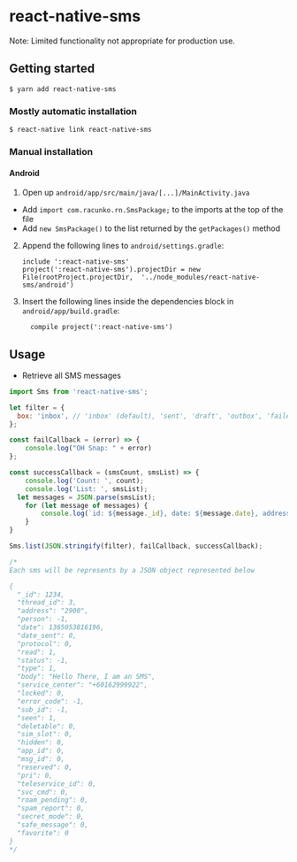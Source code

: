 
# react-native-sms

Note: Limited functionality not appropriate for production use.

## Getting started

`$ yarn add react-native-sms`

### Mostly automatic installation

`$ react-native link react-native-sms`

### Manual installation

#### Android

1. Open up `android/app/src/main/java/[...]/MainActivity.java`
  - Add `import com.racunko.rn.SmsPackage;` to the imports at the top of the file
  - Add `new SmsPackage()` to the list returned by the `getPackages()` method
2. Append the following lines to `android/settings.gradle`:
  	```
  	include ':react-native-sms'
  	project(':react-native-sms').projectDir = new File(rootProject.projectDir, 	'../node_modules/react-native-sms/android')
  	```
3. Insert the following lines inside the dependencies block in `android/app/build.gradle`:
  	```
      compile project(':react-native-sms')
  	```

## Usage
- Retrieve all SMS messages

```javascript
import Sms from 'react-native-sms';

let filter = {
  box: 'inbox', // 'inbox' (default), 'sent', 'draft', 'outbox', 'failed', 'queued', and '' for all
};

const failCallback = (error) => {
	console.log("OH Snap: " + error)
};

const successCallback = (smsCount, smsList) => {
	console.log('Count: ', count);
	console.log('List: ', smsList);
  let messages = JSON.parse(smsList);
	for (let message of messages) {
		console.log(`id: ${message._id}, date: ${message.date}, address: ${message.address}, body: ${message.body}`);
	} 
}

Sms.list(JSON.stringify(filter), failCallback, successCallback);

/* 
Each sms will be represents by a JSON object represented below

{
  "_id": 1234,
  "thread_id": 3,
  "address": "2900",
  "person": -1,
  "date": 1365053816196,
  "date_sent": 0,
  "protocol": 0,
  "read": 1,
  "status": -1,
  "type": 1,
  "body": "Hello There, I am an SMS",
  "service_center": "+60162999922",
  "locked": 0,
  "error_code": -1,
  "sub_id": -1,
  "seen": 1,
  "deletable": 0,
  "sim_slot": 0,
  "hidden": 0,
  "app_id": 0,
  "msg_id": 0,
  "reserved": 0,
  "pri": 0,
  "teleservice_id": 0,
  "svc_cmd": 0,
  "roam_pending": 0,
  "spam_report": 0,
  "secret_mode": 0,
  "safe_message": 0,
  "favorite": 0
}
*/
```
